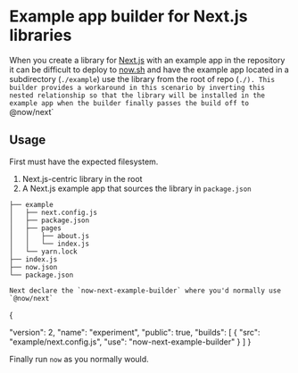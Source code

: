 # Example app builder for Next.js libraries

When you create a library for [Next.js](https://nextjs.org/docs) with an example app in the repository it can be difficult to deploy to [now.sh](https://zeit.co/docs) and have the example app located in a subdirectory (`./example`) use the library from the root of repo (`./). This builder provides a workaround in this scenario by inverting this nested relationship so that the library will be installed in the example app when the builder finally passes the build off to `@now/next` 

## Usage

First must have the expected filesystem.

1. Next.js-centric library in the root
1. A Next.js example app that sources the library in `package.json`

```Shell
├── example
│   ├── next.config.js
│   ├── package.json
│   ├── pages
│   │   ├── about.js
│   │   └── index.js
│   └── yarn.lock
├── index.js
├── now.json
└── package.json

Next declare the `now-next-example-builder` where you'd normally use `@now/next`

```
{

  "version": 2,
  "name": "experiment",
  "public": true,
  "builds": [
    { "src": "example/next.config.js", "use": "now-next-example-builder" }
  ]
}

Finally run `now` as you normally would.
